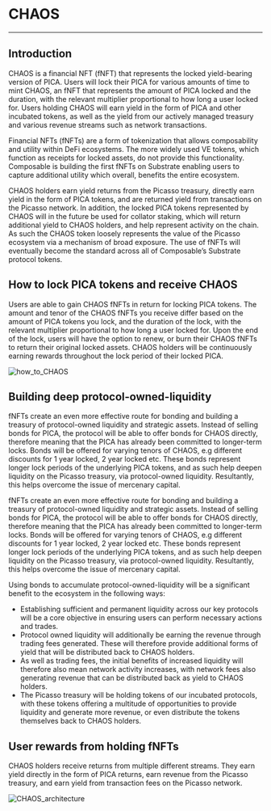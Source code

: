 # CHAOS

---

## Introduction

CHAOS is a financial NFT (fNFT) that represents the locked yield-bearing version of PICA. Users will lock their PICA for
various amounts of time to mint CHAOS, an fNFT that represents the amount of PICA locked and the duration, with the 
relevant multiplier proportional to how long a user locked for. 
Users holding CHAOS will earn yield in the form of PICA and other incubated tokens, as well as the yield from our 
actively managed treasury and various revenue streams such as network transactions.

Financial NFTs (fNFTs) are a form of tokenization that allows composability and utility within DeFi ecosystems. 
The more widely used VE tokens, which function as receipts for locked assets, do not provide this functionality. 
Composable is building the first fNFTs on Substrate enabling users to capture additional utility which overall, 
benefits the entire ecosystem. 

CHAOS holders earn yield returns from the Picasso treasury, directly earn yield in the form of PICA tokens, 
and are returned yield from transactions on the Picasso network. 
In addition, the locked PICA tokens represented by CHAOS will in the future be used for collator staking, 
which will return additional yield to CHAOS holders, and help represent activity on the chain. 
As such the CHAOS token loosely represents the value of the Picasso ecosystem via a mechanism of broad exposure. 
The use of fNFTs will eventually become the standard across all of Composable’s Substrate protocol tokens.

## How to lock PICA tokens and receive CHAOS 

Users are able to gain CHAOS fNFTs in return for locking PICA tokens. 
The amount and tenor of the CHAOS fNFTs you receive differ based on the amount of PICA tokens you lock, 
and the duration of the lock, with the relevant multiplier proportional to how long a user locked for. Upon the end of 
the lock, users will have the option to renew, or burn their CHAOS fNFTs to return their original locked assets. 
CHAOS holders will be continuously earning rewards throughout the lock period of their locked PICA.


![how_to_CHAOS](/img/products/chaos/how-to-CHAOS.png)


## Building deep protocol-owned-liquidity

fNFTs create an even more effective route for bonding and building a treasury of protocol-owned liquidity and strategic 
assets. Instead of selling bonds for PICA, the protocol will be able to offer bonds for CHAOS directly, therefore 
meaning that the PICA has already been committed to longer-term locks. Bonds will be offered for varying tenors of CHAOS, 
e.g different discounts for 1 year locked, 2 year locked etc. These bonds represent longer lock periods of the 
underlying PICA tokens, and as such help deepen liquidity on the Picasso treasury, via protocol-owned liquidity. 
Resultantly, this helps overcome the issue of mercenary capital.

fNFTs create an even more effective route for bonding and building a treasury of protocol-owned liquidity and strategic 
assets. Instead of selling bonds for PICA, the protocol will be able to offer bonds for CHAOS directly, therefore 
meaning that the PICA has already been committed to longer-term locks. Bonds will be offered for varying tenors of 
CHAOS, e.g different discounts for 1 year locked, 2 year locked etc. These bonds represent longer lock periods of the 
underlying PICA tokens, and as such help deepen liquidity on the Picasso treasury, via protocol-owned liquidity. 
Resultantly, this helps overcome the issue of mercenary capital.

Using bonds to accumulate protocol-owned-liquidity will be a significant benefit to the ecosystem in the following ways:

* Establishing sufficient and permanent liquidity across our key protocols will be a core objective in ensuring users 
  can perform necessary actions and trades.
* Protocol owned liquidity will additionally be earning the revenue through trading fees generated. 
  These will therefore provide additional forms of yield that will be distributed back to CHAOS holders.
* As well as trading fees, the initial benefits of increased liquidity will therefore also mean network activity 
  increases, with network fees also generating revenue that can be distributed back as yield to CHAOS holders.
* The Picasso treasury will be holding tokens of our incubated protocols, with these tokens offering a multitude of 
  opportunities to provide liquidity and generate more revenue, or even distribute the tokens themselves back to CHAOS holders.

## User rewards from holding fNFTs

CHAOS holders receive returns from multiple different streams. They earn yield directly in the form of PICA returns, 
earn revenue from the Picasso treasury, and earn yield from transaction fees on the Picasso network.


![CHAOS_architecture](/img/products/chaos/CHAOS-architecture.png)
